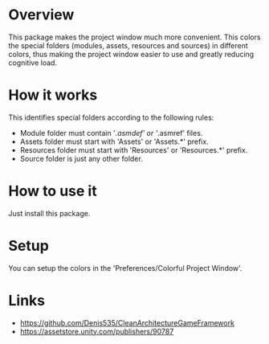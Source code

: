 # Overview
This package makes the project window much more convenient. This colors the special folders (modules, assets, resources and sources) in different colors, thus making the project window easier to use and greatly reducing cognitive load.

# How it works
This identifies special folders according to the following rules:
- Module folder must contain '*.asmdef' or '*.asmref' files.
- Assets folder must start with 'Assets' or 'Assets.*' prefix.
- Resources folder must start with 'Resources' or 'Resources.*' prefix.
- Source folder is just any other folder.

# How to use it
Just install this package.

# Setup
You can setup the colors in the 'Preferences/Colorful Project Window'.

# Links
- https://github.com/Denis535/CleanArchitectureGameFramework
- https://assetstore.unity.com/publishers/90787
